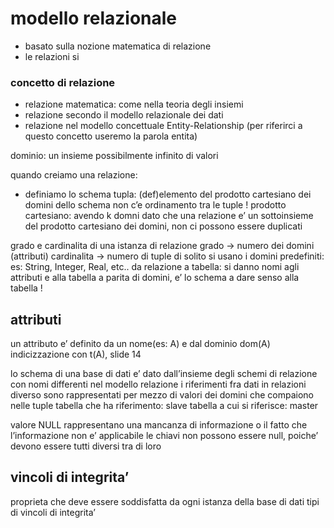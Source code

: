 # modello relazionale
- basato sulla nozione matematica di relazione
- le relazioni si
### concetto di relazione
- relazione matematica: come nella teoria degli insiemi
- relazione secondo il modello relazionale dei dati
- relazione nel modello concettuale Entity-Relationship (per riferirci a questo concetto useremo la parola entita)

dominio: un insieme possibilmente infinito di valori

quando creiamo una relazione:
- definiamo lo schema
tupla: (def)elemento del prodotto cartesiano dei domini dello schema
non c’e ordinamento tra le tuple !
prodotto cartesiano: avendo k domni
dato che una relazione e’ un sottoinsieme del prodotto cartesiano dei domini, non ci possono essere duplicati

grado e cardinalita di una istanza di relazione
grado → numero dei domini (attributi)
cardinalita → numero di tuple
di solito si usano i domini predefiniti: es: String, Integer, Real, etc..
da relazione a tabella: si danno nomi agli attributi e alla tabella
a parita di domini, e’ lo schema a dare senso alla tabella !
## attributi
un attributo e’ definito da un nome(es: A) e dal dominio dom(A)
indicizzazione con t(A), slide 14


lo schema di una base di dati e’ dato dall’insieme degli schemi di relazione con nomi differenti
nel modello relazione i riferimenti fra dati in relazioni diverso sono rappresentati per mezzo di valori dei domini che compaiono nelle tuple
tabella che ha riferimento: slave
tabella a cui si riferisce: master

valore NULL
rappresentano una mancanza di informazione o il fatto che l’informazione non e’ applicabile
le chiavi non possono essere null, poiche’ devono essere tutti diversi tra di loro

## vincoli di integrita’
proprieta che deve essere soddisfatta da ogni istanza della base di dati
tipi di vincoli di integrita’